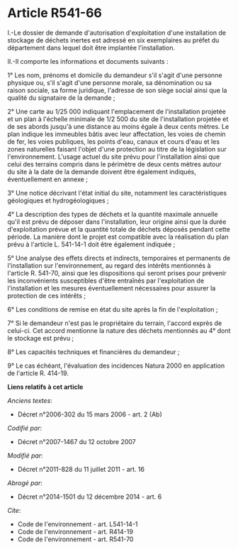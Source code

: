 # Article R541-66

I.-Le dossier de demande d'autorisation d'exploitation d'une installation de stockage de déchets inertes est adressé en six
exemplaires au préfet du département dans lequel doit être implantée l'installation. 

II.-Il comporte les informations et documents suivants : 

1° Les nom, prénoms et domicile du demandeur s'il s'agit d'une personne physique ou, s'il s'agit d'une personne morale, sa
dénomination ou sa raison sociale, sa forme juridique, l'adresse de son siège social ainsi que la qualité du signataire de la
demande ; 

2° Une carte au 1/25 000 indiquant l'emplacement de l'installation projetée et un plan à l'échelle minimale de 1/2 500 du
site de l'installation projetée et de ses abords jusqu'à une distance au moins égale à deux cents mètres. Le plan indique les
immeubles bâtis avec leur affectation, les voies de chemin de fer, les voies publiques, les points d'eau, canaux et cours
d'eau et les zones naturelles faisant l'objet d'une protection au titre de la législation sur l'environnement. L'usage actuel
du site prévu pour l'installation ainsi que celui des terrains compris dans le périmètre de deux cents mètres autour du site
à la date de la demande doivent être également indiqués, éventuellement en annexe ; 

3° Une notice décrivant l'état initial du site, notamment les caractéristiques géologiques et hydrogéologiques ; 

4° La description des types de déchets et la quantité maximale annuelle qu'il est prévu de déposer dans l'installation, leur
origine ainsi que la durée d'exploitation prévue et la quantité totale de déchets déposés pendant cette période. La manière
dont le projet est compatible avec la réalisation du plan prévu à l'article L. 541-14-1 doit être également indiquée ; 

5° Une analyse des effets directs et indirects, temporaires et permanents de l'installation sur l'environnement, au regard
des intérêts mentionnés à l'article R. 541-70, ainsi que les dispositions qui seront prises pour prévenir les inconvénients
susceptibles d'être entraînés par l'exploitation de l'installation et les mesures éventuellement nécessaires pour assurer la
protection de ces intérêts ; 

6° Les conditions de remise en état du site après la fin de l'exploitation ; 

7° Si le demandeur n'est pas le propriétaire du terrain, l'accord exprès de celui-ci. Cet accord mentionne la nature des
déchets mentionnés au 4° dont le stockage est prévu ; 

8° Les capacités techniques et financières du demandeur ; 

9° Le cas échéant, l'évaluation des incidences Natura 2000 en application de l'article R. 414-19.

**Liens relatifs à cet article**

_Anciens textes_:

  - Décret n°2006-302 du 15 mars 2006 - art. 2 (Ab)

_Codifié par_:

  - Décret n°2007-1467 du 12 octobre 2007

_Modifié par_:

  - Décret n°2011-828 du 11 juillet 2011 - art. 16

_Abrogé par_:

  - Décret n°2014-1501 du 12 décembre 2014 - art. 6

_Cite_:

  - Code de l'environnement - art. L541-14-1
  - Code de l'environnement - art. R414-19
  - Code de l'environnement - art. R541-70
